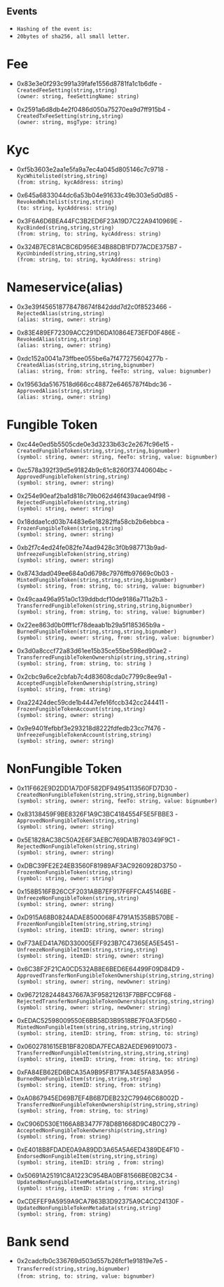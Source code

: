 ## Events
* `Hashing of the event is:`
* `20bytes of sha256, all small letter.`

# Fee
* 0x83e3e0f293c991a39fafe1556d8781fa1c1b6dfe - `CreatedFeeSetting(string,string)`  
`(owner: string, feeSettingName: string)`  

* 0x2591a6d8db4e2f0486d050a75270ea9d7ff915b4 - `CreatedTxFeeSetting(string,string)`    
`(owner: string, msgType: string)`  

# Kyc
* 0xf5b3603e2aa1e5fa9a7ec4a045d805146c7c9718 - `KycWhitelisted(string,string)`  
`(from: string, kycAddress: string)`  

* 0x645a6833044dc6a53b04e91633c49b303e5d0d85 - `RevokedWhitelist(string,string)`  
`(to: string, kycAddress: string)`  

*  0x3F6A6D6BEA44FC3B2ED6F23A19D7C22A9410969E - `KycBinded(string,string,string)`  
`(from: string, to: string, kycAddress: string)`    

* 0x324B7EC81ACBC6D956E34B88DB1FD77ACDE375B7 - `KycUnbinded(string,string,string)`  
`(from: string, to: string, kycAddress: string)`  

# Nameservice(alias)
* 0x3e39f456518778478674f842ddd7d2c0f8523466 - `RejectedAlias(string,string)`  
`(alias: string, owner: string)`  
  
* 0x83E489EF72309ACC291D6DA10864E73EFD0F486E - `RevokedAlias(string,string)`  
`(alias: string, owner: string)`  

* 0xdc152a0041a73ffbee055be6a7f477275604277b - `CreatedAlias(string,string,string,bignumber)`  
`(alias: string, from: string, feeTo: string, value: bignumber)`  

* 0x19563da5167518d666cc48872e6465787f4bdc36 - `ApprovedAlias(string,string)`  
`(alias: string, owner: string)`  

# Fungible Token
* 0xc44e0ed5b5505cde0e3d3233b63c2e267fc96e15 - `CreatedFungibleToken(string,string,string,bignumber)`  
`(symbol: string, owner: string, feeTo: string, value: bignumber)`  

* 0xc578a392f39d5e91824b9c61c8260f37440604bc - `ApprovedFungibleToken(string,string)`  
 `(symbol: string, owner: string)`  

* 0x254e90eaf2ba1d818c79b062d46f439acae94f98 - `RejectedFungibleToken(string,string)`  
`(symbol: string, owner: string)`  

* 0x18ddae1cd03b74483e6e18282ffa58cb2b6ebbca - `FrozenFungibleToken(string,string)`  
`(symbol: string, owner: string)`  

* 0xb2f7c4ed24fe082fe74ad9428c3f0b987713b9ad- `UnfreezeFungibleToken(string,string)`  
`(symbol: string, owner: string)`  

* 0x8743dad049ee684a0d6798c7976ffb97669c0b03 - `MintedFungibleToken(string,string,string,bignumber)`  
`(symbol: string, from: string, to: string, value: bignumber)`  

* 0x49caa496a951a0c139ddbdcf10de9186a711a2b3 - `TransferredFungibleToken(string,string,string,bignumber)`  
`(symbol: string, from: string, to: string, value: bignumber)`  

* 0x22ee863d0b0fff1cf78deaab1b29a5f185365b9a - `BurnedFungibleToken(string,string,string,bignumber)`  
`(symbol: string, owner: string, from: string, value: bignumber)`  

* 0x3d0a8cccf72a83d61ee15b35ce55be598ed90ae2 - `TransferredFungibleTokenOwnership(string,string,string)`  
`(symbol: string, from: string, to: string )`  

* 0x2cbc9a6ce2cbfab7c4d83608cda0c7799c8ee9a1 - `AcceptedFungibleTokenOwnership(string,string)`  
`(symbol: string, from: string)`  

* 0xa22424dec59cde1b4447efe16fccb342cc244411 - `FrozenFungibleTokenAccount(string,string)`  
`(symbol: string, owner: string)`  

* 0x9e9401fefbbf3e293218d8222fdfedb23cc7f476 - `UnfreezeFungibleTokenAccount(string,string)`  
`(symbol: string, owner: string)`  

# NonFungible Token
* 0x11F662E9D2DD1A7D0F582DF94954113560FD7D30 - `CreatedNonFungibleToken(string,string,string,bignumber)`  
`(symbol: string, owner: string, feeTo: string, value: bignumber)`  

* 0x83138459F9BE8326F1A9C3BC4184554F5E5FBBE3 - `ApprovedNonFungibleToken(string,string)`  
`(symbol: string, owner: string)`  

* 0x5E1828AC38C50A2E6F3AEBC769DA1B780349F9C1 - `RejectedNonFungibleToken(string,string)`  
`(symbol: string, owner: string)`  

* 0xDBC39FE2E24EB3560F81989AF3AC9260928D3750 - `FrozenNonFungibleToken(string,string)`  
`(symbol: string, owner: string)`  

* 0x158B516FB26CCF2031ABB7EF917F6FFCA45146BE - `UnfreezeNonFungibleToken(string,string)`  
`(symbol: string, owner: string)`  

* 0xD915A68B0824ADAE8500068F4791A15358B570BE - `FrozenNonFungibleItem(string,string,string)`  
`(symbol: string, itemID: string, owner: string)`  

* 0xF73AED41A76D330005EFF923B7C47365EA5E5451 - `UnfreezeNonFungibleItem(string,string,string)`  
`(symbol: string, itemID: string, owner: string)`  

* 0x6C38F2F21CA0CD532AB8E6BED6E64499F09D84D9 - `ApprovedTransferNonFungibleTokenOwnership(string,string,string)`  
`(symbol: string, owner: string, newOwner: string)`  

* 0x96721282448437667A3F958212613F7BBFCC9F68 - `RejectedTransferNonFungibleTokenOwnership(string,string,string)`  
`(symbol: string, owner: string, newOwner: string)`  

* 0xEDAC52598009550E6BB58D3B9518BE7F0A3FD560 - `MintedNonFungibleItem(string,string,string,string)`  
`(symbol: string, itemID: string, from: string, to: string)`  

* 0x0602781615EB1BF8208DA7FECAB2AEDE96910073 - `TransferredNonFungibleItem(string,string,string,string)`  
`(symbol: string, itemID: string, from: string, to: string)`  

* 0xFA84EB62ED6BCA35A9B95FB171FA34E5FA83A956 - `BurnedNonFungibleItem(string,string,string)`  
`(symbol: string, itemID: string, from: string)`  

* 0xA0867945ED69B7EF4B6B7DEB232C79946C68002D - `TransferredNonFungibleTokenOwnership(string,string,string)`  
`(symbol: string, from: string, to: string)`  

* 0xC906D530E1166A8B3477F78D8B1668D9C4B0C279 - `AcceptedNonFungibleTokenOwnership(string,string)`  
`(symbol: string, from: string)`  

* 0xE4018B8FDADE0A9A89DD3A65A5A6ED4389DE4F10 - `EndorsedNonFungibleItem(string,string,string)`  
`(symbol: string, itemID: string , from: string)`  

* 0x50691A25191C8A1223C954BA0BF81566BE0B2C34 - `UpdatedNonFungibleItemMetadata(string,string,string)`  
`(symbol: string, itemID: string , from: string)`  

* 0xCDEFEF9A5959A9CA7863B3D92375A9C4CC24130F - `UpdatedNonFungibleTokenMetadata(string,string)`  
`(symbol: string, from: string)`  

# Bank send
* 0x2cadcfb0c336769d503d557b26fcf1e91819e7e5 - `Transferred(string,string,bignumber)`  
`(from: string, to: string, value: bignumber)`
